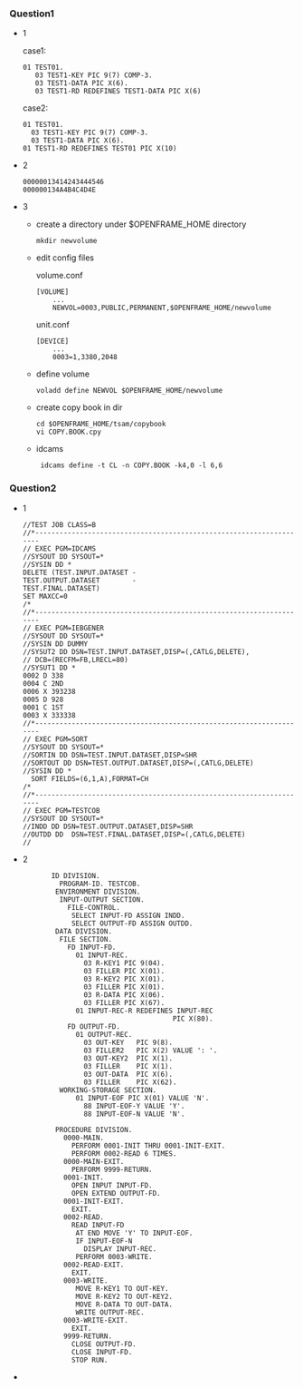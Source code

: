 

### Question1 

- 1 
  
  case1:

      01 TEST01.
         03 TEST1-KEY PIC 9(7) COMP-3.
         03 TEST1-DATA PIC X(6).
         03 TEST1-RD REDEFINES TEST1-DATA PIC X(6)

  case2:
    
      01 TEST01.
        03 TEST1-KEY PIC 9(7) COMP-3.
        03 TEST1-DATA PIC X(6).
      01 TEST1-RD REDEFINES TEST01 PIC X(10)

- 2 

      00000013414243444546
      000000134A4B4C4D4E

- 3 

  - create a directory under $OPENFRAME_HOME directory
    
        mkdir newvolume

  - edit config files
    
    volume.conf
        
        [VOLUME]
            ...
            NEWVOL=0003,PUBLIC,PERMANENT,$OPENFRAME_HOME/newvolume
        
    unit.conf
    
        [DEVICE]
            ...
            0003=1,3380,2048

  - define volume
    
        voladd define NEWVOL $OPENFRAME_HOME/newvolume

  - create copy book in dir

        cd $OPENFRAME_HOME/tsam/copybook
        vi COPY.BOOK.cpy

  - idcams 
    
         idcams define -t CL -n COPY.BOOK -k4,0 -l 6,6

### Question2

  - 1

        //TEST JOB CLASS=B
        //*--------------------------------------------------------------------
        // EXEC PGM=IDCAMS
        //SYSOUT DD SYSOUT=*
        //SYSIN DD *
        DELETE (TEST.INPUT.DATASET -
        TEST.OUTPUT.DATASET        -
        TEST.FINAL.DATASET)
        SET MAXCC=0
        /*
        //*--------------------------------------------------------------------
        // EXEC PGM=IEBGENER
        //SYSOUT DD SYSOUT=*
        //SYSIN DD DUMMY
        //SYSUT2 DD DSN=TEST.INPUT.DATASET,DISP=(,CATLG,DELETE),
        // DCB=(RECFM=FB,LRECL=80)
        //SYSUT1 DD *
        0002 D 338
        0004 C 2ND
        0006 X 393238
        0005 D 928
        0001 C 1ST
        0003 X 333338
        //*--------------------------------------------------------------------
        // EXEC PGM=SORT
        //SYSOUT DD SYSOUT=*
        //SORTIN DD DSN=TEST.INPUT.DATASET,DISP=SHR
        //SORTOUT DD DSN=TEST.OUTPUT.DATASET,DISP=(,CATLG,DELETE)
        //SYSIN DD *
          SORT FIELDS=(6,1,A),FORMAT=CH
        /*
        //*--------------------------------------------------------------------
        // EXEC PGM=TESTCOB
        //SYSOUT DD SYSOUT=*
        //INDD DD DSN=TEST.OUTPUT.DATASET,DISP=SHR
        //OUTDD DD  DSN=TEST.FINAL.DATASET,DISP=(,CATLG,DELETE)
        //

 - 2 

              ID DIVISION.
                PROGRAM-ID. TESTCOB.
               ENVIRONMENT DIVISION.
                INPUT-OUTPUT SECTION.
                  FILE-CONTROL.
                   SELECT INPUT-FD ASSIGN INDD.
                   SELECT OUTPUT-FD ASSIGN OUTDD.
               DATA DIVISION.
                FILE SECTION.
                  FD INPUT-FD.
                    01 INPUT-REC.
                      03 R-KEY1 PIC 9(04).
                      03 FILLER PIC X(01).
                      03 R-KEY2 PIC X(01).
                      03 FILLER PIC X(01).
                      03 R-DATA PIC X(06).
                      03 FILLER PIC X(67).
                    01 INPUT-REC-R REDEFINES INPUT-REC
                                            PIC X(80).
                  FD OUTPUT-FD.
                    01 OUTPUT-REC.
                      03 OUT-KEY   PIC 9(8).
                      03 FILLER2   PIC X(2) VALUE ': '.
                      03 OUT-KEY2  PIC X(1).
                      03 FILLER    PIC X(1).
                      03 OUT-DATA  PIC X(6).
                      03 FILLER    PIC X(62).
                WORKING-STORAGE SECTION.
                    01 INPUT-EOF PIC X(01) VALUE 'N'.
                      88 INPUT-EOF-Y VALUE 'Y'.
                      88 INPUT-EOF-N VALUE 'N'.
            
               PROCEDURE DIVISION.
                 0000-MAIN.
                   PERFORM 0001-INIT THRU 0001-INIT-EXIT.
                   PERFORM 0002-READ 6 TIMES.
                 0000-MAIN-EXIT.
                   PERFORM 9999-RETURN.
                 0001-INIT.
                   OPEN INPUT INPUT-FD.
                   OPEN EXTEND OUTPUT-FD.
                 0001-INIT-EXIT.
                   EXIT.
                 0002-READ.
                   READ INPUT-FD
                    AT END MOVE 'Y' TO INPUT-EOF.
                    IF INPUT-EOF-N
                      DISPLAY INPUT-REC.
                    PERFORM 0003-WRITE.
                 0002-READ-EXIT.
                   EXIT.
                 0003-WRITE.
                    MOVE R-KEY1 TO OUT-KEY.
                    MOVE R-KEY2 TO OUT-KEY2.
                    MOVE R-DATA TO OUT-DATA.
                    WRITE OUTPUT-REC.
                 0003-WRITE-EXIT.
                   EXIT.
                 9999-RETURN.
                   CLOSE OUTPUT-FD.
                   CLOSE INPUT-FD.
                   STOP RUN.

  - 